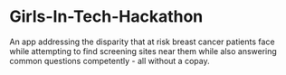 # Girls-In-Tech-Hackathon

An app addressing the disparity that at risk breast cancer patients face while
 attempting to find screening sites near them while also answering common
  questions competently - all without a copay.
